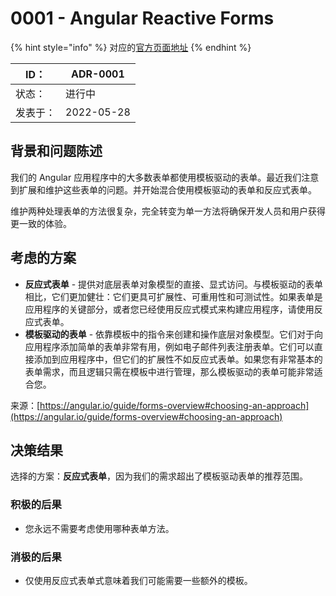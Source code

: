 # 0001 - Angular Reactive Forms

{% hint style="info" %}
对应的[官方页面地址](https://contributing.bitwarden.com/architecture/adr/reactive-forms)
{% endhint %}

| ID：  | ADR-0001   |
| ---- | ---------- |
| 状态：  | 进行中        |
| 发表于： | 2022-05-28 |

## 背景和问题陈述​ <a href="#context-and-problem-statement" id="context-and-problem-statement"></a>

我们的 Angular 应用程序中的大多数表单都使用模板驱动的表单。最近我们注意到扩展和维护这些表单的问题。并开始混合使用模板驱动的表单和反应式表单。

维护两种处理表单的方法很复杂，完全转变为单一方法将确保开发人员和用户获得更一致的体验。

## 考虑的方案​ <a href="#considered-options" id="considered-options"></a>

* **反应式表单** - 提供对底层表单对象模型的直接、显式访问。与模板驱动的表单相比，它们更加健壮：它们更具可扩展性、可重用性和可测试性。如果表单是应用程序的关键部分，或者您已经使用反应式模式来构建应用程序，请使用反应式表单。
* **模板驱动的表单** - 依靠模板中的指令来创建和操作底层对象模型。它们对于向应用程序添加简单的表单非常有用，例如电子邮件列表注册表单。它们可以直接添加到应用程序中，但它们的扩展性不如反应式表单。如果您有非常基本的表单需求，而且逻辑只需在模板中进行管理，那么模板驱动的表单可能非常适合您。

来源：[https://angular.io/guide/forms-overview#choosing-an-approach](https://angular.io/guide/forms-overview#choosing-an-approach)

## 决策结果​ <a href="#decision-outcome" id="decision-outcome"></a>

选择的方案：**反应式表单**，因为我们的需求超出了模板驱动表单的推荐范围。

### 积极的后果​ <a href="#positive-consequences" id="positive-consequences"></a>

* 您永远不需要考虑使用哪种表单方法。

### 消极的后果​ <a href="#negative-consequences" id="negative-consequences"></a>

* 仅使用反应式表单式意味着我们可能需要一些额外的模板。
